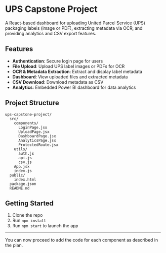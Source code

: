 # UPS Capstone Project

A React-based dashboard for uploading United Parcel Service (UPS) packaging labels (image or PDF), extracting metadata via OCR, and providing analytics and CSV export features.

## Features
- **Authentication**: Secure login page for users
- **File Upload**: Upload UPS label images or PDFs for OCR
- **OCR & Metadata Extraction**: Extract and display label metadata
- **Dashboard**: View uploaded files and extracted metadata
- **CSV Download**: Download metadata as CSV
- **Analytics**: Embedded Power BI dashboard for data analytics

## Project Structure
```
ups-capstone-project/
  src/
    components/
      LoginPage.jsx
      UploadPage.jsx
      DashboardPage.jsx
      AnalyticsPage.jsx
      ProtectedRoute.jsx
    utils/
      auth.js
      api.js
      csv.js
    App.jsx
    index.js
  public/
    index.html
  package.json
  README.md
```

## Getting Started
1. Clone the repo
2. Run `npm install`
3. Run `npm start` to launch the app

---

You can now proceed to add the code for each component as described in the plan. 